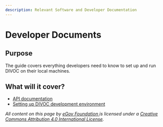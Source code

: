 ```yaml
---
description: Relevant Software and Developer Documentation
---
```


# Developer Documents

## Purpose

The guide covers everything developers need to know to set up and run DIVOC on their local machines.&#x20;

## What will it cover?

* [API documentation](api-documentation.md)&#x20;
* [Setting up DIVOC development environment](setting-up-divoc-development-environment.md)



_All content on this page by_ [_eGov Foundation_ ](https://egov.org.in)_is licensed under a_ [_Creative Commons Attribution 4.0 International License_](http://creativecommons.org/licenses/by/4.0/)_._
